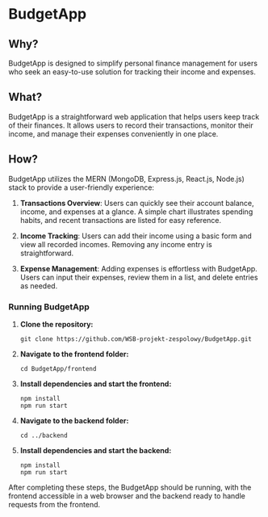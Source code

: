 # BudgetApp

## Why?

BudgetApp is designed to simplify personal finance management for users who seek an easy-to-use solution for tracking their income and expenses.

## What?

BudgetApp is a straightforward web application that helps users keep track of their finances. It allows users to record their transactions, monitor their income, and manage their expenses conveniently in one place.

## How?

BudgetApp utilizes the MERN (MongoDB, Express.js, React.js, Node.js) stack to provide a user-friendly experience:

1. **Transactions Overview**: Users can quickly see their account balance, income, and expenses at a glance. A simple chart illustrates spending habits, and recent transactions are listed for easy reference.

2. **Income Tracking**: Users can add their income using a basic form and view all recorded incomes. Removing any income entry is straightforward.

3. **Expense Management**: Adding expenses is effortless with BudgetApp. Users can input their expenses, review them in a list, and delete entries as needed.


### Running BudgetApp

1. **Clone the repository:**
   ```
   git clone https://github.com/WSB-projekt-zespolowy/BudgetApp.git
   ```

2. **Navigate to the frontend folder:**
   ```
   cd BudgetApp/frontend
   ```

3. **Install dependencies and start the frontend:**
   ```
   npm install
   npm run start
   ```

4. **Navigate to the backend folder:**
   ```
   cd ../backend
   ```

5. **Install dependencies and start the backend:**
   ```
   npm install
   npm run start
   ```

After completing these steps, the BudgetApp should be running, with the frontend accessible in a web browser and the backend ready to handle requests from the frontend.
